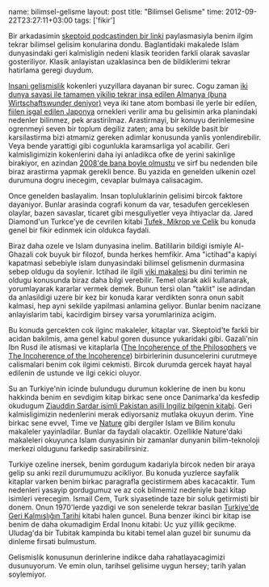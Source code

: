 name: bilimsel-gelisme
layout: post
title: "Bilimsel Gelisme"
time: 2012-09-22T23:27:11+03:00
tags: ['fikir']

<p>Bir arkadasimin <a href="http://skeptoid.com/episodes/4316">skeptoid podcastinden bir linki</a> paylasmasiyla benim ilgim tekrar bilimsel gelisim konularina dondu. 
Baglantidaki makalede Islam dunyasindaki geri kalmisligin nedeni klasik teoriden farkli olarak savaslar gosteriliyor. Klasik anlayistan uzaklasinca ben de bildiklerimi tekrar hatirlama geregi duydum.</p>

<p><a href="http://www.mahfiegilmez.com/2012/09/buyume-baska-sey-gelisme-baska.html">Insani gelismislik</a> kokenleri yuzyillara dayanan bir surec. Cogu zaman <a href="http://en.wikipedia.org/wiki/Wirtschaftswunder">iki dunya savasi ile tamamen yikilip tekrar insa edilen Almanya (buna  Wirtschaftswunder deniyor)</a> veya iki tane atom bombasi ile yerle bir edilen, <a href="http://en.wikipedia.org/wiki/Occupation_of_Japan">fiilen isgal edilen Japonya</a> ornekleri verilir ama bu gelisimin arka planindaki nedenler bilinmez, pek arastirilmaz. Arastirmayi, bir konuyu derinlemesine ogrenmeyi seven bir toplum degiliz zaten; ama bu sekilde basit bir karsilastirma bizi atmamiz gereken adimlar konusunda yanlis yonlendirebilir. Veya bende yarattigi gibi cogunlukla karamsarliga yol acabilir. Geri kalmisligimizin kokenlerini daha iyi anladikca ofke de yerini sakinlige birakiyor, en azindan <a href="http://blog.tayfunsen.com/2008/01/ksa-ksa-ksa.html">2008'de bana boyle olmustu</a> ve sirf bu nedenden bile biraz arastirma yapmak gerekli bence. Bu yazida en genelden ulkenin ozel durumuna dogru inecegim, cevaplar bulmaya calisacagim.</p>

<p>Once genelden baslayalim. Insan topluluklarinin gelisimi bircok faktore dayaniyor. Bunlar arasinda cografi konum da var, tesadufen gerceklesen olaylar, bazen savaslar, ticaret gibi mesguliyetler veya ihtiyaclar da. Jared Diamond'un Turkce'ye de cevrilen kitabi <a href="http://www.idefix.com/Kitap/tanim.asp?sid=BJ5JHBPLAM2MHMG313KN&searchstring=jared%20diamond">Tufek, Mikrop ve Celik</a> bu konuda genel bir fikir edinmek icin oldukca faydali.</p>

<p>Biraz daha ozele ve Islam dunyasina inelim. Batililarin bildigi ismiyle Al-Ghazali cok buyuk bir filozof, bunda herkes hemfikir. Ama "ictihad"a kapiyi kapatmasi sebebiyle islam dunyasindaki bilimsel gelismenin durmasina sebep oldugu da soylenir. Ictihad ile ilgili <a href="http://en.wikipedia.org/wiki/Ijtihad">viki makalesi</a> bu dini terimin ne oldugu konusunda biraz daha bilgi verebilir. Temel olarak akli kullanarak, yorumlayarak kararlar vermek demek. Bunun tersi olan "taklit" ise adindan da anlasildigi uzere bir kez bir konuda karar verdikten sonra onun sabit kalmasi, hep ayni sekilde yapilmasi anlamina geliyor. Bunlar benim nacizane anlayislarim tabi, kacirdigim birsey varsa yorumlariniza acigim.</p>

<p>Bu konuda gercekten cok ilginc makaleler, kitaplar var. Skeptoid'te farkli bir acidan bakilmis, ama genel kabul goren dusunce yukaridaki gibi. Gazali'nin Ibn Rusd ile atismasi ve kitaplarla (<a href="http://en.wikipedia.org/wiki/The_Incoherence_of_the_Philosophers">The Incoherence of the Philosophers</a> ve <a href="http://en.wikipedia.org/wiki/The_Incoherence_of_the_Incoherence">The Incoherence of the Incoherence</a>) birbirlerinin dusuncelerini curutmeye calismalari benim cok ilgimi cekmisti. Bircok durumda gercek hayat hayal edilenin de ustunde ve ilgi cekici oluyor.</p>

<p>Su an Turkiye'nin icinde bulundugu durumun koklerine de inen bu konu hakkinda benim en sevdigim kitap birkac sene once Danimarka'da kesfedip okudugum <a href="http://www.amazon.com/Desperately-Seeking-Paradise-Journeys-Sceptical/dp/186207755X/ref=sr_1_1?ie=UTF8&qid=1348344715&sr=8-1&keywords=journeys+of+a+sceptical+muslim">Ziauddin Sardar isimli Pakistan asilli Ingiliz bilgenin kitabi</a>. Geri kalmisligimizin nedenlerini merak ediyorsaniz mutlaka okuyun derim. Yine birkac sene evvel, Time ve <a href="http://www.nature.com/news/specials/islamandscience/index.html#feature">Nature</a> gibi dergiler Islam ve Bilim konulu makaleler yayinladilar. Bunlar da faydali olacaktir. Ozellikle Nature'daki makaleleri okuyunca Islam dunyasinin bir zamanlar dunyanin bilim-teknoloji merkezi oldugunu farkedip sasirabilirsiniz.</p>

<p>Turkiye ozeline inersek, benim gordugum kadariyla bircok neden bir araya gelip su anki rezil durumumuzu acikliyor. Bu konuda yuzlerce sayfalik kitaplar varken benim birkac paragrafla gecistirmem abes kacacaktir. Tum nedenleri yasayip gordugumuz ve az cok bilmemiz nedeniyle bazi kitap isimleri verecegim. Ismail Cem, Turk siyasetinde taze bir soluk getirmisti bir donem. Onun 1970'lerde yazdigi ve son senelerde tekrar basilan <a href="http://www.kitapyurdu.com/kitap/default.asp?id=438731">Turkiye'de Geri Kalmışlığın Tarihi</a> kitabi halen guncel. Buna benzer ikinci bir kitap ise benim de daha okumadigim Erdal Inonu kitabi: <a hef="http://www.kitapyurdu.com/kitap/default.asp?id=66601&sa=119398311">Uc yuz yillik gecikme</a>. Uludag'da bir Tubitak kampinda bu kitabi temel alan guzel bir sunumu da dinleme firsati bulmustum.</p>

<p>Gelismislik konusunun derinlerine indikce daha rahatlayacagimizi dusunuyorum. Ve emin olun, tarihsel gelisime uygun hersey; tarih yalan soylemiyor.</p>
